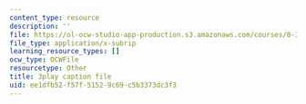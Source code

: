 ```yaml
---
content_type: resource
description: ''
file: https://ol-ocw-studio-app-production.s3.amazonaws.com/courses/8-333-statistical-mechanics-i-statistical-mechanics-of-particles-fall-2013/ee1dfb52f57f51529c69c5b3373dc3f3_TSjJlJJ2aoI.vtt
file_type: application/x-subrip
learning_resource_types: []
ocw_type: OCWFile
resourcetype: Other
title: 3play caption file
uid: ee1dfb52-f57f-5152-9c69-c5b3373dc3f3
---
```

